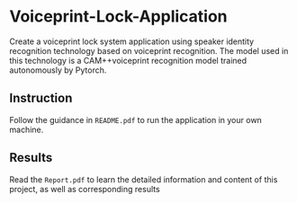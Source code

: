 # Voiceprint-Lock-Application
 Create a voiceprint lock system application using speaker identity recognition technology based on voiceprint recognition. The model used in this technology is a CAM++voiceprint recognition model trained autonomously by Pytorch.

## Instruction

Follow the guidance in `README.pdf` to run the application in your own machine.

## Results

Read the `Report.pdf` to learn the detailed information and content of this project, as well as corresponding results

